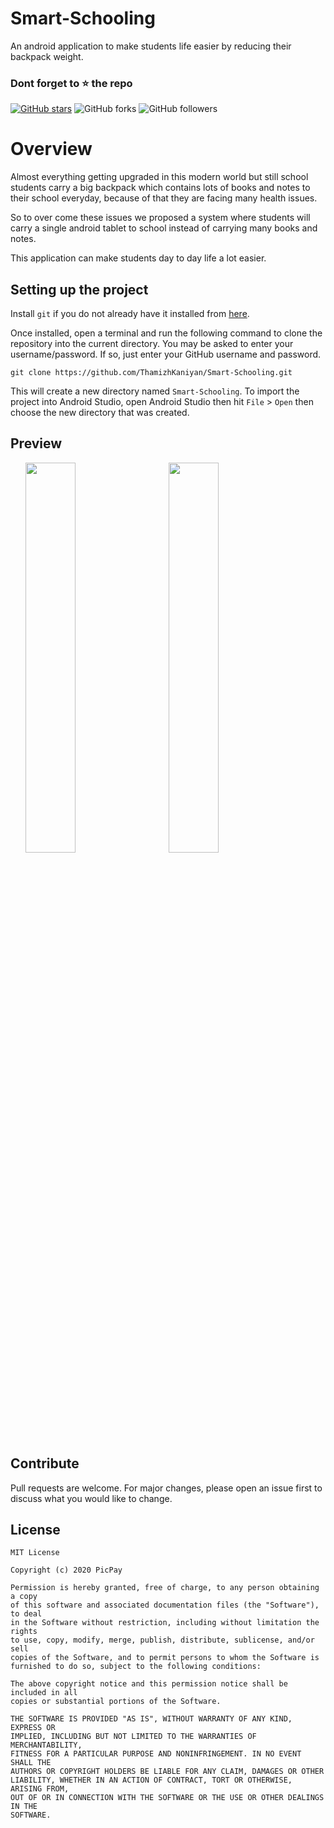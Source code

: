 # Smart-Schooling
An android application to make students life easier by reducing their backpack weight.

### Dont forget to :star: the repo

[![GitHub stars](https://img.shields.io/github/stars/ThamizhKaniyan/Smart-Schooling.svg?style=social&label=Star)](https://github.com//ThamizhKaniyan/Smart-Schooling) ![GitHub forks](https://img.shields.io/github/forks/ThamizhKaniyan/Smart-Schooling.svg?style=social&label=Forks) ![GitHub followers](https://img.shields.io/github/followers/ThamizhKaniyan.svg?style=social&label=Follow)

# Overview
Almost everything getting upgraded in this modern world but still school students carry a big backpack which contains lots of books and notes to their school everyday, because of that they are facing many health issues.

So to over come these issues we proposed a system where students will carry a single android tablet to school instead of carrying many books and notes.

This application can make students day to day life a lot easier.

## Setting up the project
Install `git` if you do not already have it installed from [here](https://git-scm.com/).

Once installed, open a terminal and run the following command to clone the repository into the current directory. You may be asked to enter your username/password. If so, just enter your GitHub username and password.

`git clone https://github.com/ThamizhKaniyan/Smart-Schooling.git`

This will create a new directory named `Smart-Schooling`. To import the project into Android Studio, open Android Studio then hit `File` > `Open` then choose the new directory that was created.

## Preview
<div>
  &nbsp
  &nbsp
  &nbsp
  <img src="https://raw.githubusercontent.com/ThamizhKaniyan/Smart-Schooling/main/ScreenShots/splash_screen.jpg" width="40%" height="40%" >
    &nbsp
  &nbsp
  &nbsp
  <img src="https://raw.githubusercontent.com/ThamizhKaniyan/Smart-Schooling/main/ScreenShots/primary_screen.jpg" width="40%" height="40%" >
</div>

## Contribute
Pull requests are welcome. For major changes, please open an issue first to discuss what you would like to change.

## License
```
MIT License

Copyright (c) 2020 PicPay

Permission is hereby granted, free of charge, to any person obtaining a copy
of this software and associated documentation files (the "Software"), to deal
in the Software without restriction, including without limitation the rights
to use, copy, modify, merge, publish, distribute, sublicense, and/or sell
copies of the Software, and to permit persons to whom the Software is
furnished to do so, subject to the following conditions:

The above copyright notice and this permission notice shall be included in all
copies or substantial portions of the Software.

THE SOFTWARE IS PROVIDED "AS IS", WITHOUT WARRANTY OF ANY KIND, EXPRESS OR
IMPLIED, INCLUDING BUT NOT LIMITED TO THE WARRANTIES OF MERCHANTABILITY,
FITNESS FOR A PARTICULAR PURPOSE AND NONINFRINGEMENT. IN NO EVENT SHALL THE
AUTHORS OR COPYRIGHT HOLDERS BE LIABLE FOR ANY CLAIM, DAMAGES OR OTHER
LIABILITY, WHETHER IN AN ACTION OF CONTRACT, TORT OR OTHERWISE, ARISING FROM,
OUT OF OR IN CONNECTION WITH THE SOFTWARE OR THE USE OR OTHER DEALINGS IN THE
SOFTWARE.
```
